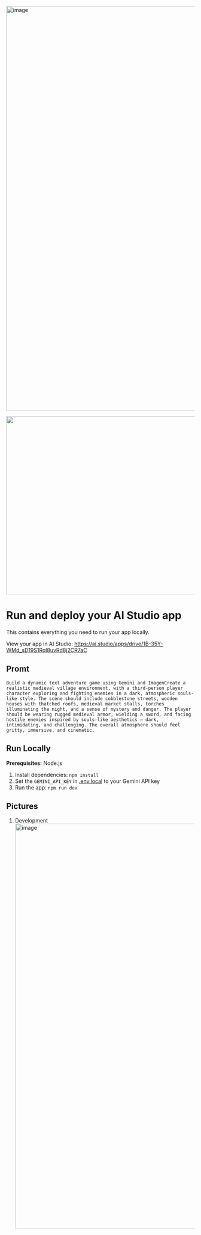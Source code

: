 <img width="1919" height="1079" alt="image" src="https://github.com/user-attachments/assets/c7fc6979-5d26-4304-becf-6a8cdedd7e57" /><div align="center">
<img width="1200" height="475" alt="GHBanner" src="https://github.com/user-attachments/assets/0aa67016-6eaf-458a-adb2-6e31a0763ed6" />
</div>

# Run and deploy your AI Studio app

This contains everything you need to run your app locally.

View your app in AI Studio: https://ai.studio/apps/drive/1B-35Y-WMd_sD19S1Rql8uvRd8j2CR7aC

## Promt
`Build a dynamic text adventure game using Gemini and ImagenCreate a realistic medieval village environment, with a third-person player character exploring and fighting enemies in a dark, atmospheric souls-like style. The scene should include cobblestone streets, wooden houses with thatched roofs, medieval market stalls, torches illuminating the night, and a sense of mystery and danger. The player should be wearing rugged medieval armor, wielding a sword, and facing hostile enemies inspired by souls-like aesthetics — dark, intimidating, and challenging. The overall atmosphere should feel gritty, immersive, and cinematic.`

## Run Locally

**Prerequisites:**  Node.js


1. Install dependencies:
   `npm install`
2. Set the `GEMINI_API_KEY` in [.env.local](.env.local) to your Gemini API key
3. Run the app:
   `npm run dev`

## Pictures
1. Development
   <img width="1919" height="1079" alt="image" src="https://github.com/user-attachments/assets/f6ed174e-2b22-4531-a56b-95678b2e5eb6" />
